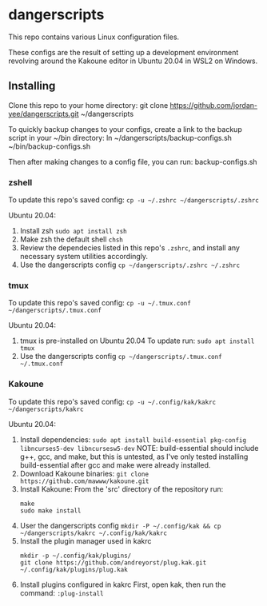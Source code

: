 # dangerscripts
This repo contains various Linux configuration files.

These configs are the result of setting up a development environment revolving
around the Kakoune editor in Ubuntu 20.04 in WSL2 on Windows.

## Installing
Clone this repo to your home directory:
    git clone https://github.com/jordan-yee/dangerscripts.git ~/dangerscripts

To quickly backup changes to your configs, create a link to the backup script in
your ~/bin directory:
		ln ~/dangerscripts/backup-configs.sh ~/bin/backup-configs.sh

Then after making changes to a config file, you can run:
    backup-configs.sh

### zshell
To update this repo's saved config:
  `cp -u ~/.zshrc ~/dangerscripts/.zshrc`

Ubuntu 20.04:
1. Install zsh
   `sudo apt install zsh`
2. Make zsh the default shell
   `chsh`
3. Review the dependecies listed in this repo's `.zshrc`, and
   install any necessary system utilities accordingly.
3. Use the dangerscripts config
   `cp ~/dangerscripts/.zshrc ~/.zshrc`

### tmux
To update this repo's saved config:
  `cp -u ~/.tmux.conf ~/dangerscripts/.tmux.conf`

Ubuntu 20.04:
1. tmux is pre-installed on Ubuntu 20.04
   To update run:
   `sudo apt install tmux`
2. Use the dangerscripts config
   `cp ~/dangerscripts/.tmux.conf ~/.tmux.conf`

### Kakoune
To update this repo's saved config:
  `cp -u ~/.config/kak/kakrc ~/dangerscripts/kakrc`

Ubuntu 20.04:
1. Install dependencies:
   `sudo apt install build-essential pkg-config libncurses5-dev libncursesw5-dev`
   NOTE: build-essential should include g++, gcc, and make, but this is untested, as I've only tested installing build-essential after gcc and make were already installed.
2. Download Kakoune binaries:
   `git clone https://github.com/mawww/kakoune.git`
3. Install Kakoune:
   From the 'src' directory of the repository run:
   ```
   make
   sudo make install
   ```
4. User the dangerscripts config
   `mkdir -P ~/.config/kak && cp ~/dangerscripts/kakrc ~/.config/kak/kakrc`
5. Install the plugin manager used in kakrc
   ```
   mkdir -p ~/.config/kak/plugins/
   git clone https://github.com/andreyorst/plug.kak.git ~/.config/kak/plugins/plug.kak
   ```
6. Install plugins configured in kakrc
   First, open kak, then run the command:
   `:plug-install`
